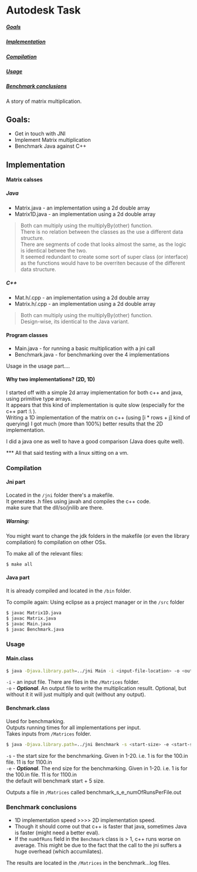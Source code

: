 # Autodesk Task

##### [Goals](https://github.com/Bmantl/AutodeskTask#goals)
##### [Implementation](https://github.com/Bmantl/AutodeskTask#implementation)
##### [Compilation](https://github.com/Bmantl/AutodeskTask#compilation)
##### [Usage](https://github.com/Bmantl/AutodeskTask#usage)
##### [Benchmark conclusions](https://github.com/Bmantl/AutodeskTask#benchmark-conclusions)

A story of matrix multiplication.

## Goals:
  - Get in touch with JNI
  - Implement Matrix multiplication
  - Benchmark Java against C++

## Implementation

#### Matrix calsses
##### Java
  - Matrix.java - an implementation using a 2d double array
  - Matrix1D.java - an implementation using a 2d double array

> Both can multiply using the multiplyBy(other) function.<br/>
> There is no relation between the classes as the use a different data structure.<br/>
> There are segments of code that looks almost the same, as the logic is identical betwee the two.<br/>
> It seemed redundant to create some sort of super class (or interface) as the functions would have to be overriten  because of the different data structure.

##### C++
  - Mat.h/.cpp - an implementation using a 2d double array
  - Matrix.h/.cpp - an implementation using a 2d double array

> Both can multiply using the multiplyBy(other) function.<br/>
> Design-wise, its identical to the Java variant.

#### Program classes
  - Main.java - for running a basic multiplication with a jni call
  - Benchmark.java - for benchmarking over the 4 implementations

Usage in the usage part....

#### Why two implementations? (2D, 1D)
I started off with a simple 2d array implementation for both c++ and java, using primitive type arrays. <br/>
It appears that this kind of implementation is quite slow (especially for the c++ part :\ ). <br/>
Writing a 1D implementation of the matrix on c++ (using [i * rows + j] kind of querying) I got much (more than 100%) better results that the 2D implementation.

I did a java one as well to have a good comparison (Java does quite well).

*** All that said testing with a linux sitting on a vm.

### Compilation
#### Jni part
Located in the ```/jni``` folder there's a makefile.<br/>
It generates .h files using javah and compiles the c++ code.<br/>
make sure that the dll/so/jnilib are there.

##### Warning:
You might want to change the jdk folders in the makefile (or even the library compilation) fo compilation on other OSs.

To make all of the relevant files:
```sh
$ make all
```

#### Java part

It is already compiled and located in the ```/bin``` folder.

To compile again:
Using eclipse as a project manager or in the ```/src``` folder 
```sh
$ javac Matrix1D.java
$ javac Matrix.java
$ javac Main.java
$ javac Benchmark.java
```

### Usage
#### Main.class
```sh
$ java -Djava.library.path=../jni Main -i <input-file-location> -o <output-file-location>
```
```-i``` - an input file. There are files in the ```/Matrices``` folder.<br/>
```-o``` - ***Optional***. An output file to write the multiplication resullt. Optional, but without it it will just multiply and quit (without any output).

#### Benchmark.class
Used for benchmarking.<br/>
Outputs running times for all implementations per input.<br/>
Takes inputs from ```/Matrices``` folder.<br/>
```sh
$ java -Djava.library.path=../jni Benchmark -s <start-size> -e <start-size>
```
```-s``` - the start size for the benchmarking. Given in 1-20. i.e. 1 is for the 100.in file. 11 is for 1100.in<br/>
```-e``` - ***Optional***. The end size for the benchmarking. Given in 1-20. i.e. 1 is for the 100.in file. 11 is for 1100.in <br/>
the default will benchmark start + 5 size.

Outputs a file in ```/Matrices``` called benchmark_s_e_numOfRunsPerFile.out


### Benchmark conclusions

  - 1D implementation speed >>>> 2D implementation speed.
  - Though it should come out that c++ is faster that java, sometimes Java is faster (might need a better eval).
  - If the ```numOfRuns``` field in the ```Benchmark``` class is > 1, c++ runs worse on average. This might be due to the fact that the call to the jni suffers a huge overhead (which accumilates).
  

The results are located in the ```/Matrices``` in the benchmark...log files.

